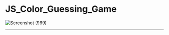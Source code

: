 # JS_Color_Guessing_Game

![Screenshot (969)](https://user-images.githubusercontent.com/88190573/161377622-30091bd7-d6c8-4c0c-b8d0-98b4cd91630a.png)
<hr>
